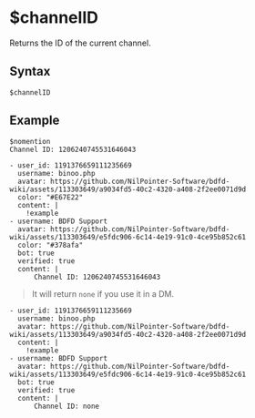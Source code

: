 # $channelID
Returns the ID of the current channel.

## Syntax
```
$channelID
```
## Example
```
$nomention
Channel ID: 1206240745531646043
```

```discord yaml
- user_id: 1191376659111235669
  username: binoo.php
  avatar: https://github.com/NilPointer-Software/bdfd-wiki/assets/113303649/a9034fd5-40c2-4320-a408-2f2ee0071d9d
  color: "#E67E22"
  content: |
    !example
- username: BDFD Support
  avatar: https://github.com/NilPointer-Software/bdfd-wiki/assets/113303649/e5fdc906-6c14-4e19-91c0-4ce95b852c61
  color: "#378afa"
  bot: true
  verified: true
  content: |
      Channel ID: 1206240745531646043
```

> It will return `none` if you use it in a DM.
```discord yaml
- user_id: 1191376659111235669
  username: binoo.php
  avatar: https://github.com/NilPointer-Software/bdfd-wiki/assets/113303649/a9034fd5-40c2-4320-a408-2f2ee0071d9d
  content: |
    !example
- username: BDFD Support
  avatar: https://github.com/NilPointer-Software/bdfd-wiki/assets/113303649/e5fdc906-6c14-4e19-91c0-4ce95b852c61
  bot: true
  verified: true
  content: |
      Channel ID: none
```

